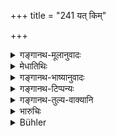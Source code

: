 +++
title = "241 यत् किम्"

+++

<details><summary>गङ्गानथ-मूलानुवादः</summary>

Whatever sin people commit by thought, word or deed,—all that they speedily burn away, having Austerity as their sole wealth.—(241)
</details>

<details><summary>मेधातिथिः</summary>

वाङ्मनःकायकृतस्य जपहोमाभ्यां शुद्धिः स्मर्यते । तत्र **तपसा** निवृत्तिः स्यात् । अत इदम् आरभ्यते तद् अपि तपसानूद्यते ॥ ११.२४१ ॥
</details>

<details><summary>गङ्गानथ-भाष्यानुवादः</summary>

It has been declared in the *Smṛtis* that sins committed by thought, word and deed are wiped off by the repeating of sacred texts and the offering of *Homa*; from which it might be assumed that these are beyond the scope of Austerities. It is in view of such an assumption that the text proceeds to add this verse;—the sense being that the said sins also are wiped off by Austerities.—(241)
</details>

<details><summary>गङ्गानथ-टिप्पन्यः</summary>

This verse is quoted in *Parāśaramādhava* (Prāyaścitta, p. 454).
</details>

<details><summary>गङ्गानथ-तुल्य-वाक्यानि</summary>

**(verses 11.234-244)  
**

See Comparative notes for [Verse 11.234].
</details>

<details><summary>भारुचिः</summary>

यतश् च,
</details>

<details><summary>Bühler</summary>

242	Whatever sin men commit by thoughts, words, or deeds, that they speedily burn away by penance, if they keep penance as their only riches.
</details>
